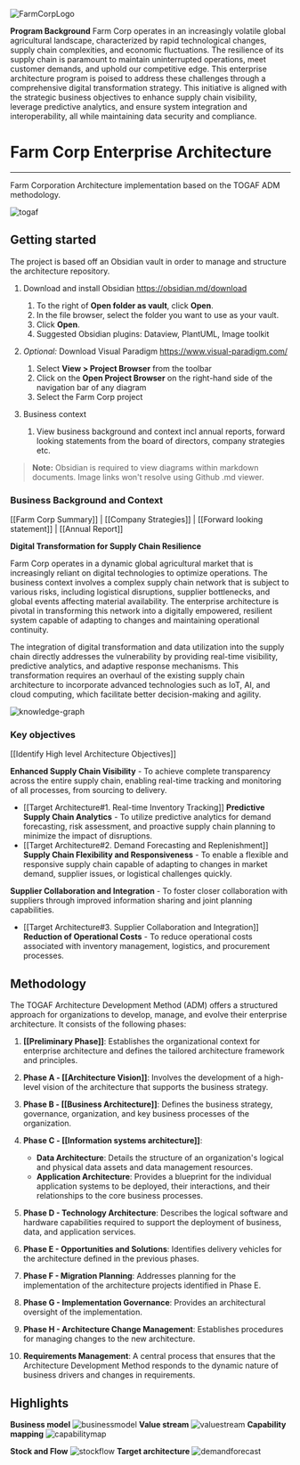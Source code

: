 ![FarmCorpLogo](assets/logo.png)

**Program Background**
Farm Corp operates in an increasingly volatile global agricultural landscape, characterized by rapid technological changes, supply chain complexities, and economic fluctuations. The resilience of its supply chain is paramount to maintain uninterrupted operations, meet customer demands, and uphold our competitive edge. This enterprise architecture program is poised to address these challenges through a comprehensive digital transformation strategy. This initiative is aligned with the strategic business objectives to enhance supply chain visibility, leverage predictive analytics, and ensure system integration and interoperability, all while maintaining data security and compliance.
# Farm Corp Enterprise Architecture
___
Farm Corporation Architecture implementation based on the TOGAF ADM methodology.

![togaf](assets/togaf.png)
## Getting started

The project is based off an Obsidian vault in order to manage and structure the architecture repository.
1. Download and install Obsidian https://obsidian.md/download
	1. To the right of **Open folder as vault**, click **Open**.
	2. In the file browser, select the folder you want to use as your vault.
	3. Click **Open**.
	4. Suggested Obsidian plugins: Dataview, PlantUML, Image toolkit

2. _Optional:_ Download Visual Paradigm https://www.visual-paradigm.com/
	1. Select **View > Project Browser** from the toolbar
	2. Click on the **Open Project Browser** on the right-hand side of the navigation bar of any diagram
	3. Select the Farm Corp project
	
3. Business context
	1. View business background and context incl annual reports, forward looking statements from the board of directors, company strategies etc.

> **Note:** Obsidian is required to view diagrams within markdown documents. Image links won't resolve using Github .md viewer.


### Business Background and Context

[[Farm Corp Summary]] | [[Company Strategies]] | [[Forward looking statement]] | [[Annual Report]]

**Digital Transformation for Supply Chain Resilience**

Farm Corp operates in a dynamic global agricultural market that is increasingly reliant on digital technologies to optimize operations. The business context involves a complex supply chain network that is subject to various risks, including logistical disruptions, supplier bottlenecks, and global events affecting material availability. The enterprise architecture is pivotal in transforming this network into a digitally empowered, resilient system capable of adapting to changes and maintaining operational continuity.

The integration of digital transformation and data utilization into the supply chain directly addresses the vulnerability by providing real-time visibility, predictive analytics, and adaptive response mechanisms. This transformation requires an overhaul of the existing supply chain architecture to incorporate advanced technologies such as IoT, AI, and cloud computing, which facilitate better decision-making and agility.

![knowledge-graph](diagrams/graph.png)
### Key objectives

[[Identify High level Architecture Objectives]]

**Enhanced Supply Chain Visibility** - To achieve complete transparency across the entire supply chain, enabling real-time tracking and monitoring of all processes, from sourcing to delivery.
- [[Target Architecture#1. Real-time Inventory Tracking]]
**Predictive Supply Chain Analytics** - To utilize predictive analytics for demand forecasting, risk assessment, and proactive supply chain planning to minimize the impact of disruptions.
- [[Target Architecture#2. Demand Forecasting and Replenishment]]
**Supply Chain Flexibility and Responsiveness** - To enable a flexible and responsive supply chain capable of adapting to changes in market demand, supplier issues, or logistical challenges quickly.

**Supplier Collaboration and Integration** - To foster closer collaboration with suppliers through improved information sharing and joint planning capabilities.
- [[Target Architecture#3. Supplier Collaboration and Integration]]
**Reduction of Operational Costs** - To reduce operational costs associated with inventory management, logistics, and procurement processes.

## Methodology

The TOGAF Architecture Development Method (ADM) offers a structured approach for organizations to develop, manage, and evolve their enterprise architecture. It consists of the following phases:

1. **[[Preliminary Phase]]**: Establishes the organizational context for enterprise architecture and defines the tailored architecture framework and principles.
    
2. **Phase A - [[Architecture Vision]]**: Involves the development of a high-level vision of the architecture that supports the business strategy.
    
3. **Phase B - [[Business Architecture]]**: Defines the business strategy, governance, organization, and key business processes of the organization.
    
4. **Phase C - [[Information systems architecture]]**:
    - **Data Architecture**: Details the structure of an organization's logical and physical data assets and data management resources.
    - **Application Architecture**: Provides a blueprint for the individual application systems to be deployed, their interactions, and their relationships to the core business processes.
5. **Phase D - Technology Architecture**: Describes the logical software and hardware capabilities required to support the deployment of business, data, and application services.
    
6. **Phase E - Opportunities and Solutions**: Identifies delivery vehicles for the architecture defined in the previous phases.
    
7. **Phase F - Migration Planning**: Addresses planning for the implementation of the architecture projects identified in Phase E.
    
8. **Phase G - Implementation Governance**: Provides an architectural oversight of the implementation.
    
9. **Phase H - Architecture Change Management**: Establishes procedures for managing changes to the new architecture.
    
10. **Requirements Management**: A central process that ensures that the Architecture Development Method responds to the dynamic nature of business drivers and changes in requirements.

## Highlights

**Business model**
![businessmodel](diagrams/businessmodel.png)
**Value stream**
![valuestream](diagrams/valuechain.png)
**Capability mapping**
![capabilitymap](diagrams/capabilitymapping.png)

**Stock and Flow**
![stockflow](diagrams/stockandflow.png)
**Target architecture**
![demandforecast](diagrams/Demandforecasting.jpg)

